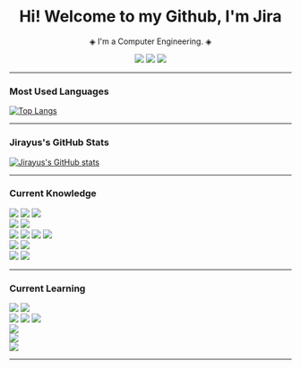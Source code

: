 <h1 align="center">Hi! Welcome to my Github, I'm Jira</h1>
<p align="center"> ◈ I'm a Computer Engineering. ◈</p>

<p align="center">
  <a href="https://github.com/Majimety"><img src="https://img.shields.io/badge/GITHUB-181717?style=for-the-badge&logo=github&logoColor=white"/></a>
  <a href="https://instagram.com/jry_ths"><img src="https://img.shields.io/badge/INSTAGRAM-E4405F?style=for-the-badge&logo=instagram&logoColor=white"/></a>
  <a href="https://www.linkedin.com/in/jirayus-ty-14a9a9293/"><img src="https://img.shields.io/badge/LinkedIn-0A66C2?style=for-the-badge&logo=linkedin&logoColor=white"/></a>
</p>

---

### Most Used Languages
[![Top Langs](https://github-readme-stats.vercel.app/api/top-langs/?username=MAMUKUKI&layout=compact&theme=radical)](https://github.com/anuraghazra/github-readme-stats)

---

### Jirayus's GitHub Stats
[![Jirayus's GitHub stats](https://github-readme-stats.vercel.app/api?username=MAMUKUKI&show_icons=true&theme=radical)](https://github.com/anuraghazra/github-readme-stats)

---

### Current Knowledge

<p align="left">
  <img src="https://img.shields.io/badge/html5-E34F26?style=for-the-badge&logo=html5&logoColor=white"/>
  <img src="https://img.shields.io/badge/css3-1572B6?style=for-the-badge&logo=css3&logoColor=white"/>
  <img src="https://img.shields.io/badge/react-20232A?style=for-the-badge&logo=react&logoColor=61DAFB"/>
  <br>

  <img src="https://img.shields.io/badge/javascript-F7DF1E?style=for-the-badge&logo=javascript&logoColor=black"/>
  <img src="https://img.shields.io/badge/typescript-007ACC?style=for-the-badge&logo=typescript&logoColor=white"/>
  <br>

  <img src="https://img.shields.io/badge/node.js-339933?style=for-the-badge&logo=node.js&logoColor=white"/>
  <img src="https://img.shields.io/badge/express.js-000000?style=for-the-badge&logo=express&logoColor=white"/>
  <img src="https://img.shields.io/badge/python-3776AB?style=for-the-badge&logo=python&logoColor=white"/>
  <img src="https://img.shields.io/badge/node--red-BF0000?style=for-the-badge&logo=nodered&logoColor=white"/>
  <br>

  <img src="https://img.shields.io/badge/influxdb-000000?style=for-the-badge&logo=influxdb&logoColor=white"/>
  <img src="https://img.shields.io/badge/mysql-000000?style=for-the-badge&logo=mysql&logoColor=white"/>
  <br>

  <img src="https://img.shields.io/badge/docker-2496ED?style=for-the-badge&logo=docker&logoColor=white"/>
  <img src="https://img.shields.io/badge/postman-FF6C37?style=for-the-badge&logo=postman&logoColor=white"/>
  <br>
</p>

---
### Current Learning

<p align="left">
  <img src="https://img.shields.io/badge/redux-764ABC?style=for-the-badge&logo=redux&logoColor=white"/>
  <img src="https://img.shields.io/badge/angular-DD0031?style=for-the-badge&logo=angular&logoColor=white"/>
  <br>

  <img src="https://img.shields.io/badge/c%20sharp-239120?style=for-the-badge&logo=c-sharp&logoColor=white"/>
  <img src="https://img.shields.io/badge/c/c++-00599C?style=for-the-badge&logo=c&logoColor=white"/>
  <img src="https://img.shields.io/badge/rust-000000?style=for-the-badge&logo=rust&logoColor=white"/>
  <br>

  <img src="https://img.shields.io/badge/.NET-512BD4?style=for-the-badge&logo=dotnet&logoColor=white"/>
  <br>

  <img src="https://img.shields.io/badge/mongodb-47A248?style=for-the-badge&logo=mongodb&logoColor=white"/>
  <br>

  <img src="https://img.shields.io/badge/kubernetes-326CE5?style=for-the-badge&logo=kubernetes&logoColor=white"/>
  <br>
</p>

---
